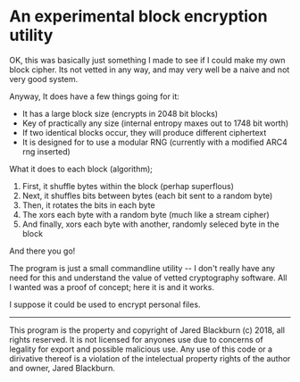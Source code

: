 # An experimental block encryption utility

OK, this was basically just something I made to see if I could make my own 
block cipher.  Its not vetted in any way, and may very well be a naive and 
not very good system.

Anyway, It does have a few things going for it:

* It has a large block size (encrypts in 2048 bit blocks)
* Key of practically any size (internal entropy maxes out to 1748 bit worth)
* If two identical blocks occur, they will produce different ciphertext
* It is designed for to use a modular RNG (currently with a modified ARC4 rng inserted)

What it does to each block (algorithm);

1. First, it shuffle bytes within the block (perhap superflous)
2. Next, it shuffles bits between bytes (each bit sent to a random byte)
3. Then, it rotates the bits in each byte
4. The xors each byte with a random byte (much like a stream cipher)
5. And finally, xors each byte with another, randomly seleced byte in the block

And there you go!

The program is just a small commandline utility -- I don't really have any need 
for this and understand the value of vetted cryptography software.  All I wanted 
was a proof of concept; here it is and it works.

I suppose it could be used to encrypt personal files.

---

This program is the property and copyright of Jared Blackburn (c) 2018, all 
rights reserved. It is not licensed for anyones use due to concerns of legality for export 
and possible malicious use.  Any use of this code or a dirivative thereof 
is a violation of the intelectual property rights of the author and owner,
Jared Blackburn.
